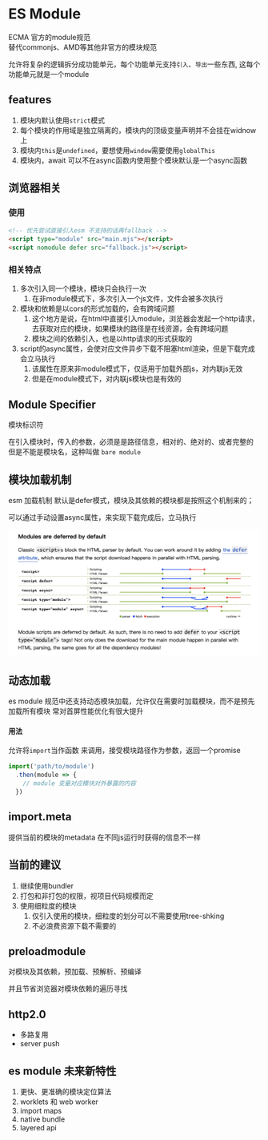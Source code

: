 # ES Module
ECMA 官方的module规范    
替代commonjs、AMD等其他非官方的模块规范

允许将复杂的逻辑拆分成功能单元，每个功能单元支持`引入`、`导出`一些东西, 这每个功能单元就是一个module

## features
1. 模块内默认使用`strict`模式
2. 每个模块的作用域是独立隔离的，模块内的顶级变量声明并不会挂在widnow上
3. 模块内`this`是`undefined`，要想使用`window`需要使用`globalThis`
4. 模块内，await 可以不在async函数内使用整个模块默认是一个async函数


## 浏览器相关
### 使用
```html
<!-- 优先尝试直接引入esm 不支持的话再fallback -->
<script type="module" src="main.mjs"></script>
<script nomodule defer src="fallback.js"></script>
```

### 相关特点
1. 多次引入同一个模块，模块只会执行一次
   1. 在非module模式下，多次引入一个js文件，文件会被多次执行
2. 模块和依赖是以cors的形式加载的，会有跨域问题
   1. 这个地方是说，在html中直接引入module，浏览器会发起一个http请求，去获取对应的模块，如果模块的路径是在线资源，会有跨域问题
   2. 模块之间的依赖引入，也是以http请求的形式获取的
3. script的async属性，会使对应文件异步下载不阻塞html渲染，但是下载完成会立马执行
   1. 该属性在原来非module模式下，仅适用于加载外部js，对内联js无效
   2. 但是在module模式下，对内联js模块也是有效的


## Module Specifier
模块标识符

在引入模块时，传入的参数，必须是是路径信息，相对的、绝对的、或者完整的
但是不能是模块名，这种叫做 `bare module`

## 模块加载机制
esm 加载机制 默认是defer模式，模块及其依赖的模块都是按照这个机制来的；

可以通过手动设置async属性，来实现下载完成后，立马执行

![load-esm](./imgs/module-load.png)

## 动态加载
es module 规范中还支持动态模块加载，允许仅在需要时加载模块，而不是预先加载所有模块
常对首屏性能优化有很大提升

#### 用法
允许将`import`当作函数 来调用，接受模块路径作为参数，返回一个promise
```js
import('path/to/module')
  .then(module => {
    // module 变量对应模块对外暴露的内容
  })

```

## import.meta
提供当前的模块的metadata
在不同js运行时获得的信息不一样

## 当前的建议
1. 继续使用bundler
2. 打包和非打包的权限，视项目代码规模而定
3. 使用细粒度的模块
   1. 仅引入使用的模块，细粒度的划分可以不需要使用tree-shking
   2. 不必浪费资源下载不需要的

## preloadmodule
对模块及其依赖，预加载、预解析、预编译

并且节省浏览器对模块依赖的遍历寻找

## http2.0
+ 多路复用
+ server push


## es module 未来新特性
1. 更快、更准确的模块定位算法
2. worklets 和 web worker
3. import maps
4. native bundle
5. layered api